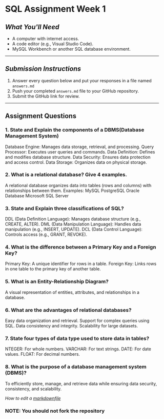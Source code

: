 # SQL Assignment Week 1


## *What You'll Need*
- A computer with internet access.
- A code editor (e.g., Visual Studio Code).
- MySQL Workbench or another SQL database environment.

---



## *Submission Instructions*
1. Answer every question below and put your responses in a file named `answers.md`
2. Push your completed `answers.md` file to your GitHub repository.
3. Submit the GitHub link for review.

---

## **Assignment Questions**

### 1. State and Explain the components of a DBMS(Database Management System)
Database Engine: Manages data storage, retrieval, and processing.
Query Processor: Executes user queries and commands.
Data Definition: Defines and modifies database structure.
Data Security: Ensures data protection and access control.
Data Storage: Organizes data on physical storage.

### 2. What is a relational database? Give 4 examples.
A relational database organizes data into tables (rows and columns) with relationships between them.
Examples:
MySQL
PostgreSQL
Oracle Database
Microsoft SQL Server

### 3. State and Explain three classifications of SQL?
DDL (Data Definition Language): Manages database structure (e.g., CREATE, ALTER).
DML (Data Manipulation Language): Handles data manipulation (e.g., INSERT, UPDATE).
DCL (Data Control Language): Controls access (e.g., GRANT, REVOKE).

### 4. What is the difference between a Primary Key and a Foreign Key?
Primary Key: A unique identifier for rows in a table.
Foreign Key: Links rows in one table to the primary key of another table.

### 5. What is an Entity-Relationship Diagram?
A visual representation of entities, attributes, and relationships in a database.

### 6. What are the advantages of relational databases?
Easy data organization and retrieval.
Support for complex queries using SQL.
Data consistency and integrity.
Scalability for large datasets.

### 7. State four types of data type used to store data in tables?
NTEGER: For whole numbers.
VARCHAR: For text strings.
DATE: For date values.
FLOAT: For decimal numbers.
   
### 8. What is the purpose of a database management system (DBMS)?  
To efficiently store, manage, and retrieve data while ensuring data security, consistency, and scalability.

*How to edit a [markdownfile](https://www.markdownguide.org/basic-syntax/#headings)*

###  NOTE: You should not fork the repository
